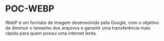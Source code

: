 # POC-WEBP
WebP é um formato de imagem desenvolvido pela Google, com o objetivo de diminuir o tamanho dos arquivos e garantir uma transferência mais rápida para quem possui uma internet lenta.
